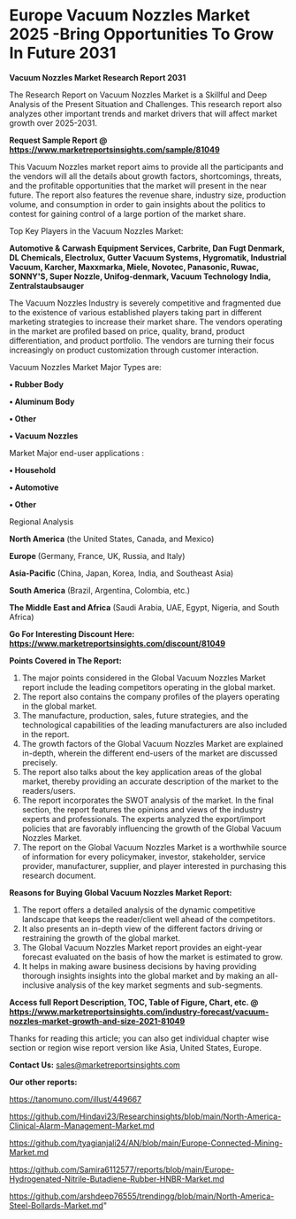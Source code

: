  # Europe Vacuum Nozzles Market 2025 -Bring Opportunities To Grow In Future 2031

<strong>Vacuum Nozzles Market Research Report 2031</strong>

The Research Report on Vacuum Nozzles Market is a Skillful and Deep Analysis of the Present Situation and Challenges. This research report also analyzes other important trends and market drivers that will affect market growth over 2025-2031.

<strong>Request Sample Report @ <a href=https://www.marketreportsinsights.com/sample/81049>https://www.marketreportsinsights.com/sample/81049</a></strong>

This Vacuum Nozzles market report aims to provide all the participants and the vendors will all the details about growth factors, shortcomings, threats, and the profitable opportunities that the market will present in the near future. The report also features the revenue share, industry size, production volume, and consumption in order to gain insights about the politics to contest for gaining control of a large portion of the market share.

Top Key Players in the Vacuum Nozzles Market:

<strong>Automotive & Carwash Equipment Services, Carbrite, Dan Fugt Denmark, DL Chemicals, Electrolux, Gutter Vacuum Systems, Hygromatik, Industrial Vacuum, Karcher, Maxxmarka, Miele, Novotec, Panasonic, Ruwac, SONNY&#39;S, Super Nozzle, Unifog-denmark, Vacuum Technology India, Zentralstaubsauger</strong>

The Vacuum Nozzles Industry is severely competitive and fragmented due to the existence of various established players taking part in different marketing strategies to increase their market share. The vendors operating in the market are profiled based on price, quality, brand, product differentiation, and product portfolio. The vendors are turning their focus increasingly on product customization through customer interaction.

Vacuum Nozzles Market Major Types are:

<strong>• Rubber Body

• Aluminum Body

• Other

• Vacuum Nozzles</strong>

Market Major end-user applications :

<strong>• Household

• Automotive

• Other</strong>

Regional Analysis

</u><strong><b>North America</b></strong> (the United States, Canada, and Mexico)

<strong><b>Europe </b></strong>(Germany, France, UK, Russia, and Italy)

<strong><b>Asia-Pacific</b></strong> (China, Japan, Korea, India, and Southeast Asia)

<strong><b>South America</b></strong> (Brazil, Argentina, Colombia, etc.)

<strong><b>The Middle East and Africa</b></strong> (Saudi Arabia, UAE, Egypt, Nigeria, and South Africa)

<strong>Go For Interesting Discount Here: <a href=https://www.marketreportsinsights.com/discount/81049>https://www.marketreportsinsights.com/discount/81049</a></strong>

<strong>Points Covered in The Report:</strong>
<ol>
  <li>The major points considered in the Global Vacuum Nozzles Market report include the leading competitors operating in the global market.</li>
  <li>The report also contains the company profiles of the players operating in the global market.</li>
  <li>The manufacture, production, sales, future strategies, and the technological capabilities of the leading manufacturers are also included in the report.</li>
  <li>The growth factors of the Global Vacuum Nozzles Market are explained in-depth, wherein the different end-users of the market are discussed precisely.</li>
  <li>The report also talks about the key application areas of the global market, thereby providing an accurate description of the market to the readers/users.</li>
  <li>The report incorporates the SWOT analysis of the market. In the final section, the report features the opinions and views of the industry experts and professionals. The experts analyzed the export/import policies that are favorably influencing the growth of the Global Vacuum Nozzles Market.</li>
  <li>The report on the Global Vacuum Nozzles Market is a worthwhile source of information for every policymaker, investor, stakeholder, service provider, manufacturer, supplier, and player interested in purchasing this research document.</li>
</ol>
<strong>Reasons for Buying Global Vacuum Nozzles Market Report:</strong>

<ol>
  <li>The report offers a detailed analysis of the dynamic competitive landscape that keeps the reader/client well ahead of the competitors.</li>
  <li>It also presents an in-depth view of the different factors driving or restraining the growth of the global market.</li>
  <li>The Global Vacuum Nozzles Market report provides an eight-year forecast evaluated on the basis of how the market is estimated to grow.</li>
  <li>It helps in making aware business decisions by having providing thorough insights insights into the global market and by making an all-inclusive analysis of the key market segments and sub-segments.</li>
</ol>
<strong>Access full Report Description, TOC, Table of Figure, Chart, etc. @ <a href=https://www.marketreportsinsights.com/industry-forecast/vacuum-nozzles-market-growth-and-size-2021-81049>https://www.marketreportsinsights.com/industry-forecast/vacuum-nozzles-market-growth-and-size-2021-81049</a></strong>


Thanks for reading this article; you can also get individual chapter wise section or region wise report version like Asia, United States, Europe.

<strong>Contact Us:</strong>
sales@marketreportsinsights.com

<strong>Our other reports:</strong>

<a href=https://tanomuno.com/illust/449667>https://tanomuno.com/illust/449667</a>

<a href=https://github.com/Hindavi23/Researchinsights/blob/main/North-America-Clinical-Alarm-Management-Market.md>https://github.com/Hindavi23/Researchinsights/blob/main/North-America-Clinical-Alarm-Management-Market.md</a>

<a href=https://github.com/tyagianjali24/AN/blob/main/Europe-Connected-Mining-Market.md>https://github.com/tyagianjali24/AN/blob/main/Europe-Connected-Mining-Market.md</a>

<a href=https://github.com/Samira6112577/reports/blob/main/Europe-Hydrogenated-Nitrile-Butadiene-Rubber-HNBR-Market.md>https://github.com/Samira6112577/reports/blob/main/Europe-Hydrogenated-Nitrile-Butadiene-Rubber-HNBR-Market.md</a>

<a href=https://github.com/arshdeep76555/trendingg/blob/main/North-America-Steel-Bollards-Market.md>https://github.com/arshdeep76555/trendingg/blob/main/North-America-Steel-Bollards-Market.md</a>"
